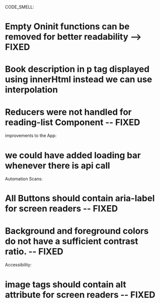 CODE_SMELL:
# Empty Oninit functions can be removed for better readability --> FIXED
# Book description in p tag displayed using innerHtml instead we can use interpolation
# Reducers were not handled for reading-list Component -- FIXED
improvements to the App:
# we could have added loading bar whenever there is api call
Automation Scans:
# All Buttons should contain aria-label for screen readers -- FIXED
# Background and foreground colors do not have a sufficient contrast ratio. -- FIXED
Accessibility:
# image tags should contain alt attribute for screen readers -- FIXED